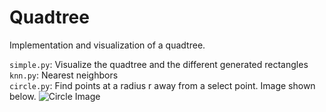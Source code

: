 # Quadtree
Implementation and visualization of a quadtree. 

```simple.py```: Visualize the quadtree and the different generated rectangles <br />
```knn.py```: Nearest neighbors <br />
```circle.py```: Find points at a radius r away from a select point. Image shown below.
![Circle Image](https://github.com/rohitamar/quadtree/blob/main/img/quadtree.png)
